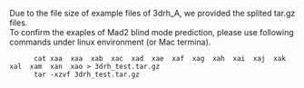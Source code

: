 Due to the file size of example files of 3drh_A, we provided the splited tar.gz files.<br>
To confirm the exaples of Mad2 blind mode prediction, please use following commands under linux environment (or Mac termina).
```
      cat xaa  xaa  xab  xac  xad  xae  xaf  xag  xah  xai  xaj  xak  xal  xam  xan  xao > 3drh_test.tar.gz 
      tar -xzvf 3drh_test.tar.gz 
```
